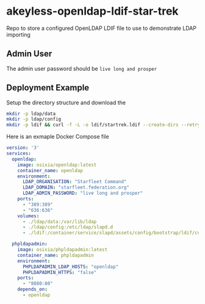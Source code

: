 # akeyless-openldap-ldif-star-trek
Repo to store a configured OpenLDAP LDIF file to use to demonstrate LDAP importing

## Admin User

The admin user password should be `live long and prosper`

## Deployment Example

Setup the directory structure and download the 

```bash
mkdir -p ldap/data
mkdir -p ldap/config
mkdir -p ldif && curl -f -L -o ldif/startrek.ldif --create-dirs --retry 3 --retry-delay 2 --retry-max-time 30 -H "Accept: application/vnd.github.raw" "https://raw.githubusercontent.com/akeyless-community/akeyless-openldap-ldif-star-trek/refs/heads/main/star-trek.ldif"
```

Here is an exmaple Docker Compose file

```yaml
version: '3'
services:
  openldap:
    image: osixia/openldap:latest
    container_name: openldap
    environment:
      LDAP_ORGANISATION: "Starfleet Command"
      LDAP_DOMAIN: "starfleet.federation.org"
      LDAP_ADMIN_PASSWORD: "live long and prosper"
    ports:
      - "389:389"
      - "636:636"
    volumes:
      - ./ldap/data:/var/lib/ldap
      - ./ldap/config:/etc/ldap/slapd.d
      - ./ldif:/container/service/slapd/assets/config/bootstrap/ldif/custom

  phpldapadmin:
    image: osixia/phpldapadmin:latest
    container_name: phpldapadmin
    environment:
      PHPLDAPADMIN_LDAP_HOSTS: "openldap"
      PHPLDAPADMIN_HTTPS: "false"
    ports:
      - "8080:80"
    depends_on:
      - openldap
```
